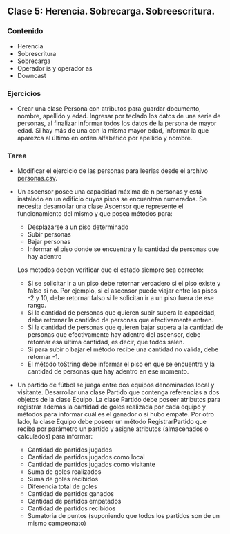 ## Clase 5:  Herencia. Sobrecarga. Sobreescritura.

### Contenido

* Herencia
* Sobrescritura
* Sobrecarga
* Operador is y operador as
* Downcast


### Ejercicios

* Crear una clase Persona con atributos para guardar documento, nombre, apellido y edad. Ingresar por teclado los datos de una serie de personas, al finalizar informar todos los datos de la persona de mayor edad. Si hay más de una con la misma mayor edad, informar la que aparezca al último en orden alfabético por apellido y nombre.

### Tarea

* Modificar el ejercicio de las personas para leerlas desde el archivo [personas.csv](./Personas/personas.csv).
* Un ascensor posee una capacidad máxima de n personas y está
    instalado en un edificio cuyos pisos se encuentran numerados. Se
    necesita desarrollar una clase Ascensor que represente el
    funcionamiento del mismo y que posea métodos para:

    -   Desplazarse a un piso determinado
    -   Subir personas
    -   Bajar personas
    -   Informar el piso donde se encuentra y la cantidad de personas
        que hay adentro

    Los métodos deben verificar que el estado siempre sea correcto:

    -   Si se solicitar ir a un piso debe retornar verdadero si el piso
        existe y falso si no. Por ejemplo, si el ascensor puede viajar
        entre los pisos -2 y 10, debe retornar falso si le solicitan ir
        a un piso fuera de ese rango.
    -   Si la cantidad de personas que quieren subir supera la
        capacidad, debe retornar la cantidad de personas que
        efectivamente entren.
    -   Si la cantidad de personas que quieren bajar supera a la
        cantidad de personas que efectivamente hay adentro del ascensor,
        debe retornar esa última cantidad, es decir, que todos salen.
    -   Si para subir o bajar el método recibe una cantidad no válida,
        debe retornar -1.
    -   El método toString debe informar el piso en que se encuentra y
        la cantidad de personas que hay adentro en ese momento.

* Un partido de fútbol se juega entre dos equipos denominados local y visitante. Desarrollar una clase Partido
que contenga referencias a dos objetos de la clase Equipo. La clase Partido debe poseer atributos para registrar
ademas la cantidad de goles realizada por cada equipo y métodos para informar cuál es el ganador o si hubo empate. 
Por otro lado, la clase Equipo debe poseer un método RegistrarPartido que reciba por parámetro un partido y asigne 
atributos (almacenados o calculados) para informar:
   * Cantidad de partidos jugados
   * Cantidad de partidos jugados como local
   * Cantidad de partidos jugados como visitante
   * Suma de goles realizados
   * Suma de goles recibidos
   * Diferencia total de goles
   * Cantidad de partidos ganados
   * Cantidad de partidos empatados
   * Cantidad de partidos recibidos
   * Sumatoria de puntos (suponiendo que todos los partidos son de un mismo campeonato)


